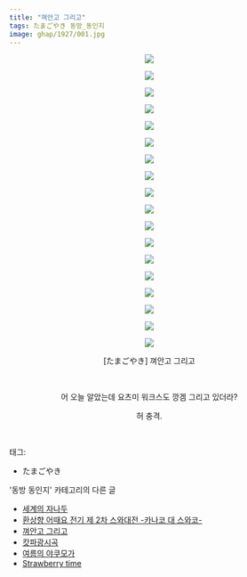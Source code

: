 ```yaml
---
title: "껴안고 그리고"
tags: たまごやき 동방_동인지
image: ghap/1927/001.jpg
---
```

<div class="article">
<p style="text-align: center; clear: none; float: none;"><img src="{{ site.nasurl }}/ghap/1927/001.jpg"/></p>
<p style="text-align: center; clear: none; float: none;"><img src="{{ site.nasurl }}/ghap/1927/002.jpg"/></p>
<p style="text-align: center; clear: none; float: none;"><img src="{{ site.nasurl }}/ghap/1927/003.jpg"/></p>
<p style="text-align: center; clear: none; float: none;"><img src="{{ site.nasurl }}/ghap/1927/004.jpg"/></p>
<p style="text-align: center; clear: none; float: none;"><img src="{{ site.nasurl }}/ghap/1927/005.jpg"/></p>
<p style="text-align: center; clear: none; float: none;"><img src="{{ site.nasurl }}/ghap/1927/006.jpg"/></p>
<p style="text-align: center; clear: none; float: none;"><img src="{{ site.nasurl }}/ghap/1927/007.jpg"/></p>
<p style="text-align: center; clear: none; float: none;"><img src="{{ site.nasurl }}/ghap/1927/008.jpg"/></p>
<p style="text-align: center; clear: none; float: none;"><img src="{{ site.nasurl }}/ghap/1927/009.jpg"/></p>
<p style="text-align: center; clear: none; float: none;"><img src="{{ site.nasurl }}/ghap/1927/010.jpg"/></p>
<p style="text-align: center; clear: none; float: none;"><img src="{{ site.nasurl }}/ghap/1927/011.jpg"/></p>
<p style="text-align: center; clear: none; float: none;"><img src="{{ site.nasurl }}/ghap/1927/012.jpg"/></p>
<p style="text-align: center; clear: none; float: none;"><img src="{{ site.nasurl }}/ghap/1927/013.jpg"/></p>
<p style="text-align: center; clear: none; float: none;"><img src="{{ site.nasurl }}/ghap/1927/014.jpg"/></p>
<p style="text-align: center; clear: none; float: none;"><img src="{{ site.nasurl }}/ghap/1927/015.jpg"/></p>
<p style="text-align: center; clear: none; float: none;"><img src="{{ site.nasurl }}/ghap/1927/016.jpg"/></p>
<p style="text-align: center; clear: none; float: none;"><img src="{{ site.nasurl }}/ghap/1927/017.jpg"/></p>
<p style="text-align: center; clear: none; float: none;"><img src="{{ site.nasurl }}/ghap/1927/018.jpg"/></p>
<p style="text-align: center; clear: none; float: none;">[たまごやき] 껴안고 그리고</p>
<p style="text-align: center; clear: none; float: none;"><br/></p>
<p style="text-align: center; clear: none; float: none;">어 오늘 알았는데 요츠미 워크스도 깡겜 그리고 있더라?</p>
<p style="text-align: center; clear: none; float: none;">허 충격.</p>
<p><br/></p>
</div><div class="tagTrail">
<p>태그: </p>
<ul>
<li>たまごやき</li>
</ul>
</div><div class="another">
<p>'동방 동인지' 카테고리의 다른 글</p>
<ul>
<li><a href="/2016-08-31-ghap_1930">세계의 자나두</a></li>
<li><a href="/2016-08-31-ghap_1929">환상향 어때요 전기 제 2차 스와대전 -카나코 대 스와코-</a></li>
<li><a href="/2016-08-31-ghap_1927">껴안고 그리고</a></li>
<li><a href="/2016-08-31-ghap_1926">캇파광시곡</a></li>
<li><a href="/2016-08-30-ghap_1924">여름의 야쿠모가</a></li>
<li><a href="/2016-08-30-ghap_1923">Strawberry time</a></li>
</ul>
</div><div class="cb_module cb_fluid">
<div class="cb_wrt cb_profile">
</div><!-- commentList close -->
</div>